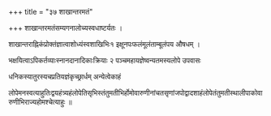 +++
title = "३७ शाखान्तरमतं"

+++
शाखान्तरमतंसम्यगनालोच्यस्वधाष्टर्यतः ।

शाखान्तराह्निकंप्रोक्तंज्ञात्वाशोध्यंस्वशाखिभिः१ इक्षूनपःफलंमूलंताम्बूलंपय औषधम्‌ ।

भक्षयित्वाऽपिकर्तव्याःस्नानदानादिकाःक्रियाः २ पञ्चमहायज्ञेष्वन्यतमस्यलोपे उपवासः

धनिकस्यातुरस्यचप्रतियज्ञंकृच्छ्रार्धम्‌ अन्येत्वेकाहं

लोपेमनस्वत्याहुतिःद्वयहंत्र्यहंलोपेतिसृभिस्तंतुमतीभिर्होमोवारुणीनांचतसृणांजपोद्वादशाहंलोपेतंतुमतीस्थालीपाकोवारुणीभिराज्यहोमश्चेत्याहुः ॥
